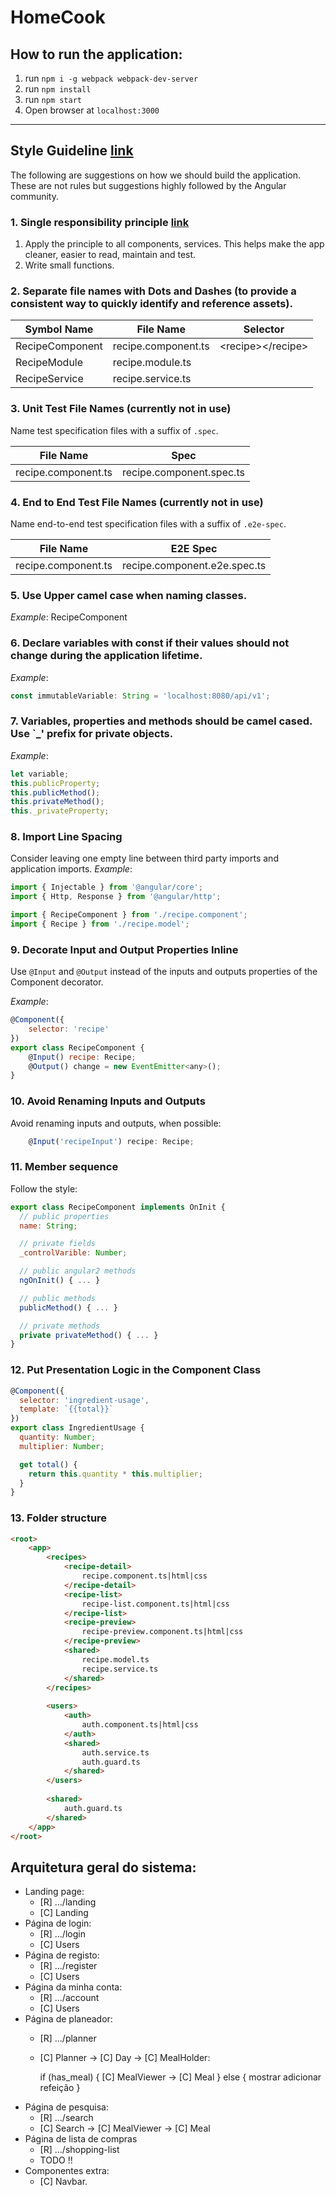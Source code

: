# HomeCook

## How to run the application:
1. run `npm i -g webpack webpack-dev-server`
2. run `npm install` 
3. run `npm start`
4. Open browser at `localhost:3000`

---

## Style Guideline [link](https://angular.io/styleguide)

The following are suggestions on how we should build the application. These are not rules but suggestions highly followed by the Angular community.

### 1. Single responsibility principle [link](https://en.wikipedia.org/wiki/Single_responsibility_principle)

1. Apply the principle to all components, services.
This helps make the app cleaner, easier to read, maintain and test.
2. Write small functions.

### 2. Separate file names with Dots and Dashes (to provide a consistent way to quickly identify and reference assets).

| Symbol Name     | File Name           | Selector            |
|-----------------|---------------------|---------------------|
| RecipeComponent | recipe.component.ts | \<recipe>\</recipe> |
| RecipeModule    | recipe.module.ts    |                     |
| RecipeService   | recipe.service.ts   |                     |

### 3. Unit Test File Names (currently not in use)
Name test specification files with a suffix of `.spec`.

| File Name           | Spec                     |
|---------------------|--------------------------|
| recipe.component.ts | recipe.component.spec.ts |

### 4. End to End Test File Names (currently not in use)
Name end-to-end test specification files with a suffix of `.e2e-spec`.

| File Name           | E2E Spec                     |
|---------------------|------------------------------|
| recipe.component.ts | recipe.component.e2e.spec.ts |

### 5. Use Upper camel case when naming classes.
_Example_: RecipeComponent

### 6. Declare variables with const if their values should not change during the application lifetime.
_Example_:

```js
const immutableVariable: String = 'localhost:8080/api/v1';
```

### 7. Variables, properties and methods should be camel cased. Use `_' prefix for private objects.
_Example_:

```js
let variable;
this.publicProperty;
this.publicMethod();
this.privateMethod();
this._privateProperty;
```

### 8. Import Line Spacing
Consider leaving one empty line between third party imports and application imports.
_Example_:

```js
import { Injectable } from '@angular/core';
import { Http, Response } from '@angular/http';

import { RecipeComponent } from './recipe.component';
import { Recipe } from './recipe.model';
```

### 9. Decorate Input and Output Properties Inline
Use `@Input` and `@Output` instead of the inputs and outputs properties of the Component decorator.

_Example_:

```js
@Component({
    selector: 'recipe'
})
export class RecipeComponent {
    @Input() recipe: Recipe;
    @Output() change = new EventEmitter<any>();
}
```

### 10. Avoid Renaming Inputs and Outputs
Avoid renaming inputs and outputs, when possible:
```js
    @Input('recipeInput') recipe: Recipe;
```

### 11. Member sequence
Follow the style:
```js
export class RecipeComponent implements OnInit {
  // public properties
  name: String;

  // private fields
  _controlVarible: Number;

  // public angular2 methods
  ngOnInit() { ... }

  // public methods
  publicMethod() { ... }

  // private methods
  private privateMethod() { ... }
}
```

### 12. Put Presentation Logic in the Component Class

```js
@Component({
  selector: 'ingredient-usage',
  template: `{{total}}`
})
export class IngredientUsage {
  quantity: Number;
  multiplier: Number;

  get total() {
    return this.quantity * this.multiplier;
  }
}
```

### 13. Folder structure

```html
<root>
    <app>
        <recipes>
            <recipe-detail>
                recipe.component.ts|html|css
            </recipe-detail>
            <recipe-list>
                recipe-list.component.ts|html|css
            </recipe-list>
            <recipe-preview>
                recipe-preview.component.ts|html|css
            </recipe-preview>
            <shared>
                recipe.model.ts
                recipe.service.ts
            </shared>
        </recipes>
        
        <users>
            <auth>
                auth.component.ts|html|css
            </auth>
            <shared>
                auth.service.ts
                auth.guard.ts
            </shared>
        </users>
        
        <shared>
            auth.guard.ts
        </shared>
    </app>
</root>
```

## Arquitetura geral do sistema:

* Landing page:
    * [R] .../landing
    * [C] Landing
* Página de login:
    * [R] .../login
    * [C] Users
* Página de registo:
    * [R] .../register
    * [C] Users
* Página da minha conta:
    * [R] .../account
    * [C] Users
* Página de planeador:
    * [R] .../planner
    * [C] Planner -> [C] Day -> [C] MealHolder: 
        
        if (has_meal) {
            [C] MealViewer -> [C] Meal 
        } else { 
            mostrar adicionar refeição
        }
* Página de pesquisa:
    * [R] .../search
    * [C] Search -> [C] MealViewer -> [C] Meal
* Página de lista de compras
    * [R] .../shopping-list
    * TODO !!
* Componentes extra:
    * [C] Navbar.
